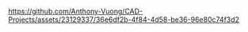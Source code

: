 

https://github.com/Anthony-Vuong/CAD-Projects/assets/23129337/36e6df2b-4f84-4d58-be36-96e80c74f3d2

